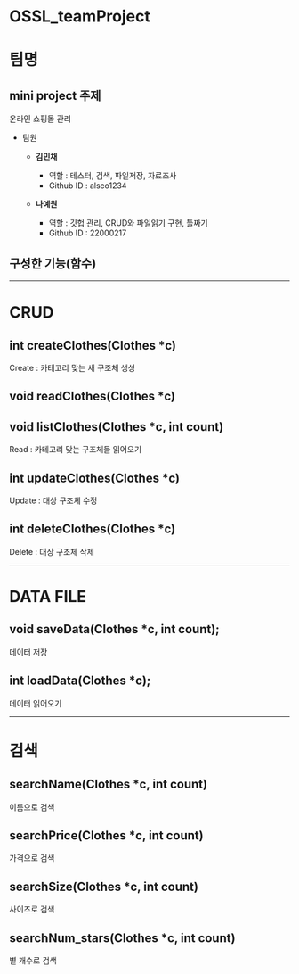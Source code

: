 # OSSL_teamProject

팀명
===
mini project 주제
----------------
온라인 쇼핑몰 관리

- 팀원
   - __김민채__
      - 역할 : 테스터, 검색, 파일저장, 자료조사
      - Github ID : alsco1234
  
  - __나예원__
    * 역할 : 깃헙 관리, CRUD와 파일읽기 구현, 툴짜기
    * Github ID : 22000217

## 구성한 기능(함수)
---
# __CRUD__
## int createClothes(Clothes *c) 
 Create : 카테고리 맞는 새 구조체 생성

## void readClothes(Clothes *c)

## void listClothes(Clothes *c, int count)
 Read : 카테고리 맞는 구조체들 읽어오기

## int updateClothes(Clothes *c) 
 Update : 대상 구조체 수정

## int deleteClothes(Clothes *c) 
 Delete : 대상 구조체 삭제

---
# __DATA FILE__
## void saveData(Clothes *c, int count);
 데이터 저장

## int loadData(Clothes *c); 
 데이터 읽어오기

---
# __검색__
## searchName(Clothes *c, int count)
 이름으로 검색

## searchPrice(Clothes *c, int count)
 가격으로 검색

## searchSize(Clothes *c, int count)
 사이즈로 검색

## searchNum_stars(Clothes *c, int count)
 별 개수로 검색
